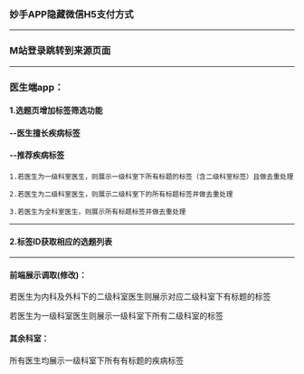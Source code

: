 ### 妙手APP隐藏微信H5支付方式

---

### M站登录跳转到来源页面
---
### 医生端app：

#### 1.选题页增加标签筛选功能
#### --医生擅长疾病标签
#### --推荐疾病标签
    1.若医生为一级科室医生，则展示一级科室下所有标题的标签（含二级科室标签）且做去重处理

    2.若医生为二级科室医生，则展示二级科室下的所有标题标签并做去重处理
    
    3.若医生为全科室医生，则展示所有标题标签并做去重处理
---

#### 2.标签ID获取相应的选题列表

---
#### 前端展示调取(修改)：
若医生为内科及外科下的二级科室医生则展示对应二级科室下有标题的标签

若医生为一级科室医生则展示一级科室下所有二级科室的标签


#### 其余科室：
所有医生均展示一级科室下所有有标题的疾病标签
